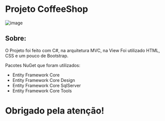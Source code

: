 # Projeto CoffeeShop

![image](https://user-images.githubusercontent.com/99232015/215018655-7cadd1cf-e8bf-4759-b2a1-d75262e4a022.png)


## Sobre:
  O Projeto foi feito com C#, na arquitetura MVC, na View Foi utilizado HTML, CSS e um pouco de Bootstrap.

  Pacotes NuGet que foram utilizados:
  + Entity Framework Core
  + Entity Framework Core Design
  + Entity Framework Core SqlServer
  + Entity Framework Core Tools


  # Obrigado pela atenção!
  

